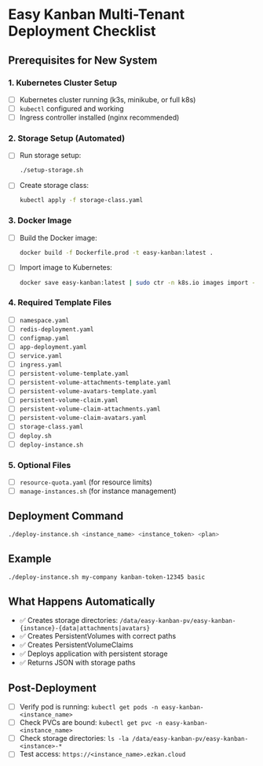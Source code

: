 # Easy Kanban Multi-Tenant Deployment Checklist

## Prerequisites for New System

### 1. Kubernetes Cluster Setup
- [ ] Kubernetes cluster running (k3s, minikube, or full k8s)
- [ ] `kubectl` configured and working
- [ ] Ingress controller installed (nginx recommended)

### 2. Storage Setup (Automated)
- [ ] Run storage setup:
  ```bash
  ./setup-storage.sh
  ```
- [ ] Create storage class:
  ```bash
  kubectl apply -f storage-class.yaml
  ```

### 3. Docker Image
- [ ] Build the Docker image:
  ```bash
  docker build -f Dockerfile.prod -t easy-kanban:latest .
  ```
- [ ] Import image to Kubernetes:
  ```bash
  docker save easy-kanban:latest | sudo ctr -n k8s.io images import -
  ```

### 4. Required Template Files
- [ ] `namespace.yaml`
- [ ] `redis-deployment.yaml`
- [ ] `configmap.yaml`
- [ ] `app-deployment.yaml`
- [ ] `service.yaml`
- [ ] `ingress.yaml`
- [ ] `persistent-volume-template.yaml`
- [ ] `persistent-volume-attachments-template.yaml`
- [ ] `persistent-volume-avatars-template.yaml`
- [ ] `persistent-volume-claim.yaml`
- [ ] `persistent-volume-claim-attachments.yaml`
- [ ] `persistent-volume-claim-avatars.yaml`
- [ ] `storage-class.yaml`
- [ ] `deploy.sh`
- [ ] `deploy-instance.sh`

### 5. Optional Files
- [ ] `resource-quota.yaml` (for resource limits)
- [ ] `manage-instances.sh` (for instance management)

## Deployment Command
```bash
./deploy-instance.sh <instance_name> <instance_token> <plan>
```

## Example
```bash
./deploy-instance.sh my-company kanban-token-12345 basic
```

## What Happens Automatically
- ✅ Creates storage directories: `/data/easy-kanban-pv/easy-kanban-{instance}-{data|attachments|avatars}`
- ✅ Creates PersistentVolumes with correct paths
- ✅ Creates PersistentVolumeClaims
- ✅ Deploys application with persistent storage
- ✅ Returns JSON with storage paths

## Post-Deployment
- [ ] Verify pod is running: `kubectl get pods -n easy-kanban-<instance_name>`
- [ ] Check PVCs are bound: `kubectl get pvc -n easy-kanban-<instance_name>`
- [ ] Check storage directories: `ls -la /data/easy-kanban-pv/easy-kanban-<instance>-*`
- [ ] Test access: `https://<instance_name>.ezkan.cloud`
